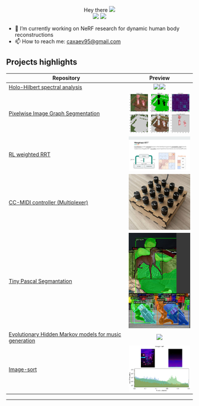 <div id="header" align="center">
 Hey there  
  <img src="https://media.giphy.com/media/hvRJCLFzcasrR4ia7z/giphy.gif" width="30px"/>
</div>

<div id="header" align="center">
<a href="https://stackoverflow.com/users/9559655/flinck-clissan">
<img src="https://img.shields.io/stackexchange/stackoverflow/r/9559655?color=F47F24&label=Stack%20Overflow"></a>
<a href="https://www.youtube.com/@veaxvoid/videos">
<img src="https://img.shields.io/youtube/channel/views/UCT0YI14vECRjM4A8dc4d5Ww" ></a>
</div>





- 🔭 I’m currently working on NeRF research for dynamic human body reconstructions
- 📫 How to reach me: caxaev95@gmail.com

## Projects highlights
|Repository|Preview|
|-|-|
|[Holo-Hilbert spectral analysis ](https://github.com/ivanvoid/HHSA)| <div align="center"><img src="https://github.com/ivanvoid/HHSA/blob/master/github/psd_signal*noise.png" width="200"/><img src="https://github.com/ivanvoid/HHSA/blob/master/github/psd_signal+noise.png" width="200"/></div>|
| [Pixelwise Image Graph Segmentation](https://github.com/ivanvoid/pigs)| <div align="center"><img src="https://github.com/ivanvoid/pigs/blob/main/data/output.png" width="200"/></div> |
|[RL weighted RRT](https://github.com/ivanvoid/rrt_rl_weight)|<div align="center"><img src="https://github.com/ivanvoid/rrt_rl_weight/blob/main/figs/Probability%20Map%20Learning%20for%20RRT.png" width="200"/></div>|
|[CC-MIDI controller (Multiplexer)](https://github.com/ivanvoid/cc_midi_controller)|<div align="center"><img src="https://github.com/ivanvoid/cc_midi_controller/blob/main/figures/finished.jpg" width="200"/></div>|
|[Tiny Pascal Segmantation](https://github.com/ivanvoid/TinyPascalSegmantation/tree/main)|<div align="center"><img src="https://github.com/ivanvoid/TinyPascalSegmantation/blob/main/configs/results.png?raw=true" width="200"/></div>|
|[Evolutionary Hidden Markov models for music generation](https://github.com/ivanvoid/MusicEA)|<div align="center"><img src="https://github.com/ivanvoid/MusicEA/blob/master/output/stat_gen500_hid128/stat_gen500_hid128_state7469.png?raw=true" width="200"/></div>|
|[Image-sort](https://github.com/ivanvoid/Image-sort)|<div align="center"><img src="https://github.com/ivanvoid/Image-sort/raw/master/.github/info.gif" width="200"/></div>|




---

<div align="center">
  <img src="https://komarev.com/ghpvc/?username=ivanvoid&style=flat-square&color=blue" alt=""/>
</div>


<!--
**ivanvoid/ivanvoid** is a ✨ _special_ ✨ repository because its `README.md` (this file) appears on your GitHub profile.

Here are some ideas to get you started:

- 🔭 I’m currently working on ...
- 🌱 I’m currently learning ...
- 👯 I’m looking to collaborate on ...
- 🤔 I’m looking for help with ...
- 💬 Ask me about ...
- 📫 How to reach me: ...
- 😄 Pronouns: ...
- ⚡ Fun fact: ...
-->
